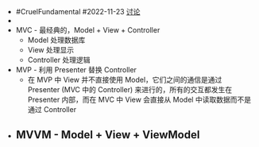 - #CruelFundamental #2022-11-23 [讨论](https://github.com/CYZH1307/CruelFundamental/tree/main/homework/202211/23)
-
- MVC - 最经典的，Model + View + Controller
	- Model 处理数据库
	- View 处理显示
	- Controller 处理逻辑
- MVP - 利用 Presenter 替换 Controller
	- 在 MVP 中 View 并不直接使用 Model，它们之间的通信是通过 Presenter (MVC 中的 Controller) 来进行的，所有的交互都发生在 Presenter 内部，而在 MVC 中 View 会直接从 Model 中读取数据而不是通过 Controller
- MVVM - Model + View + ViewModel
	-